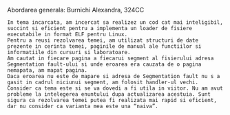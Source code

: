 Abordarea generala:
Burnichi Alexandra, 324CC



	In tema incarcata, am incercat sa realizez un cod cat mai inteligibil, succint si eficient pentru a implementa un loader de fisiere executabile in format ELF pentru Linux. 
	Pentru a reusi rezolvarea temei, am utilizat structuri de date prezente in cerinta temei, paginile de manual ale functiilor si informatiile din cursuri si laboratoare.
	Am cautat in fiecare pagina a fiecarui segment al fisierului adresa Segmentation fault-ului si unde eroarea era cauzata de o pagina nemapata, am mapat pagina.
	Daca eroarea nu este de mapare si adresa de Segmentation fault nu s a gasit in cadrul niciunui segment, am folosit handler-ul vechi.
	Consider ca tema este si se va dovedi a fi utila in viitor. Nu am avut probleme la intelegerea enuntului dupa actualizarea acestuia. Sunt sigura ca rezolvarea temei putea fi realizata mai rapid si eficient, dar nu consider ca varianta mea este una “naiva”. 

